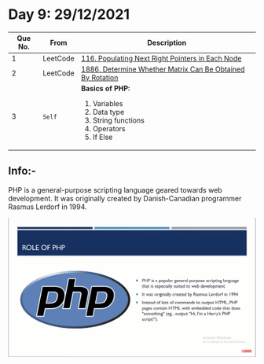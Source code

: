 # Day 9: 29/12/2021

| Que No. | From | Description |
| --- | --- | --- |
| 1 | LeetCode | [116. Populating Next Right Pointers in Each Node](https://leetcode.com/problems/populating-next-right-pointers-in-each-node/) |
| 2 | LeetCode | [1886. Determine Whether Matrix Can Be Obtained By Rotation](https://leetcode.com/problems/determine-whether-matrix-can-be-obtained-by-rotation/) |
| 3 | `Self` | <strong>Basics of PHP:</strong> </br> <ol> <li> Variables </li> <li> Data type </li> <li> String functions </li> <li> Operators </li> <li> If Else </li> </ol> |

## Info:-

PHP is a general-purpose scripting language geared towards web development. It was originally created by Danish-Canadian programmer Rasmus Lerdorf in 1994.

![App Screenshot](https://raw.githubusercontent.com/Yashrajsingh2001/365DaysOfCode/main/img/php_role.jpg)
